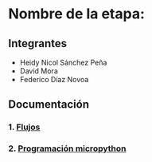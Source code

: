 # Nombre de la etapa:

## Integrantes
- Heidy Nicol Sánchez Peña
- David Mora
- Federico Díaz Novoa

## Documentación

### 1. [Flujos](/G03/flujos/flows.json)

### 2. [Programación micropython](/G03/micropython/test.py)



